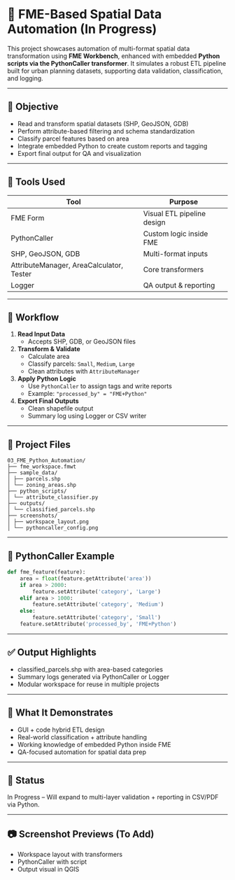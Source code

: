 # 🔄 FME-Based Spatial Data Automation (In Progress)

This project showcases automation of multi-format spatial data transformation using **FME Workbench**, enhanced with embedded **Python scripts via the PythonCaller transformer**. It simulates a robust ETL pipeline built for urban planning datasets, supporting data validation, classification, and logging.

---

## 🎯 Objective

- Read and transform spatial datasets (SHP, GeoJSON, GDB)
- Perform attribute-based filtering and schema standardization
- Classify parcel features based on area
- Integrate embedded Python to create custom reports and tagging
- Export final output for QA and visualization

---

## 🧰 Tools Used

| Tool         | Purpose |
|--------------|---------|
| FME Form     | Visual ETL pipeline design |
| PythonCaller | Custom logic inside FME |
| SHP, GeoJSON, GDB | Multi-format inputs |
| AttributeManager, AreaCalculator, Tester | Core transformers |
| Logger       | QA output & reporting |

---

## 🔁 Workflow

1. **Read Input Data**
   - Accepts SHP, GDB, or GeoJSON files
2. **Transform & Validate**
   - Calculate area
   - Classify parcels: `Small`, `Medium`, `Large`
   - Clean attributes with `AttributeManager`
3. **Apply Python Logic**
   - Use `PythonCaller` to assign tags and write reports
   - Example: `"processed_by" = "FME+Python"`
4. **Export Final Outputs**
   - Clean shapefile output
   - Summary log using Logger or CSV writer

---

## 📁 Project Files

```
03_FME_Python_Automation/
├── fme_workspace.fmwt
├── sample_data/
│ ├── parcels.shp
│ └── zoning_areas.shp
├── python_scripts/
│ └── attribute_classifier.py
├── outputs/
│ └── classified_parcels.shp
├── screenshots/
│ ├── workspace_layout.png
│ └── pythoncaller_config.png
```
---

## 🐍 PythonCaller Example

```python
def fme_feature(feature):
    area = float(feature.getAttribute('area'))
    if area > 2000:
        feature.setAttribute('category', 'Large')
    elif area > 1000:
        feature.setAttribute('category', 'Medium')
    else:
        feature.setAttribute('category', 'Small')
    feature.setAttribute('processed_by', 'FME+Python')
```
---

## ✅ Output Highlights

- classified_parcels.shp with area-based categories
- Summary logs generated via PythonCaller or Logger
- Modular workspace for reuse in multiple projects
---

## 💼 What It Demonstrates

- GUI + code hybrid ETL design
- Real-world classification + attribute handling
- Working knowledge of embedded Python inside FME
- QA-focused automation for spatial data prep
---

## 🚧 Status
In Progress – Will expand to multi-layer validation + reporting in CSV/PDF via Python.

---

## 📷 Screenshot Previews (To Add)

- Workspace layout with transformers
- PythonCaller with script
- Output visual in QGIS
